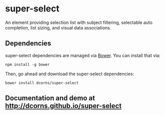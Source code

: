 # super-select

An element providing selection list with subject filtering, selectable auto completion, list sizing, and visual data associations.


## Dependencies

super-select dependencies are managed via [Bower](http://bower.io/). You can
install that via:

    npm install -g bower

Then, go ahead and download the super-select dependencies:

    bower install dcorns/super-select
    
    
## Documentation and demo at http://dcorns.github.io/super-select